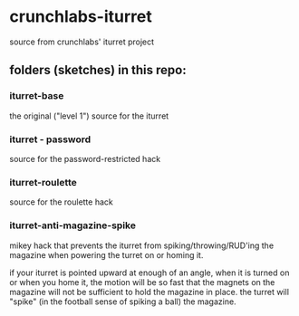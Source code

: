 # crunchlabs-iturret

source from crunchlabs' iturret project



## folders (sketches) in this repo:

### iturret-base

the original ("level 1") source for the iturret



### iturret - password

source for the password-restricted hack



### iturret-roulette

source for the roulette hack



### iturret-anti-magazine-spike

mikey hack that prevents the iturret from spiking/throwing/RUD'ing the magazine when powering the turret on or homing it.

if your iturret is pointed upward at enough of an angle, when it is turned on or when you home it, the motion will be so fast that the magnets on the magazine will not be sufficient to hold the magazine in place. the turret will "spike" (in the football sense of spiking a ball) the magazine.

